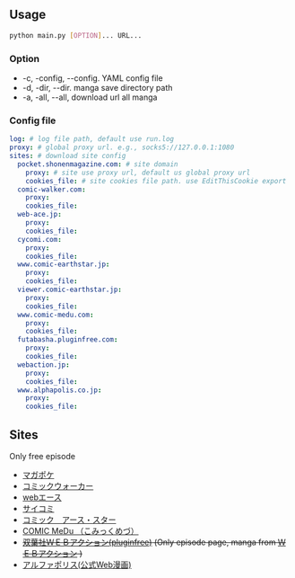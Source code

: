 ## Usage
```bash
python main.py [OPTION]... URL...
```
### Option
* -c, -config, --config. YAML config file
* -d, -dir, --dir. manga  save directory path
* -a, -all, --all, download url all manga

### Config file
```yaml
log: # log file path, default use run.log
proxy: # global proxy url. e.g., socks5://127.0.0.1:1080
sites: # download site config
  pocket.shonenmagazine.com: # site domain
    proxy: # site use proxy url, default us global proxy url
    cookies_file: # site cookies file path. use EditThisCookie export
  comic-walker.com:
    proxy:
    cookies_file:
  web-ace.jp:
    proxy:
    cookies_file:
  cycomi.com:
    proxy:
    cookies_file:
  www.comic-earthstar.jp:
    proxy:
    cookies_file:
  viewer.comic-earthstar.jp:
    proxy:
    cookies_file:
  www.comic-medu.com:
    proxy:
    cookies_file:
  futabasha.pluginfree.com:
    proxy:
    cookies_file:
  webaction.jp:
    proxy:
    cookies_file:
  www.alphapolis.co.jp:
    proxy:
    cookies_file:

```


## Sites
Only free episode

* [マガポケ](https://pocket.shonenmagazine.com/)
* [コミックウォーカー](https://comic-walker.com/)
* [webエース](https://web-ace.jp/)
* [サイコミ](https://cycomi.com/)
* [コミック　アース・スター](https://comic-earthstar.jp/)
* [COMIC MeDu （こみっくめづ）](http://www.comic-medu.com/)
* ~~[双葉社ＷＥＢアクション(pluginfree)](http://futabasha.pluginfree.com/) (Only episode page, manga from [ＷＥＢアクション](http://webaction.jp) )~~
* [アルファポリス(公式Web漫画)](https://www.alphapolis.co.jp/manga/official)
